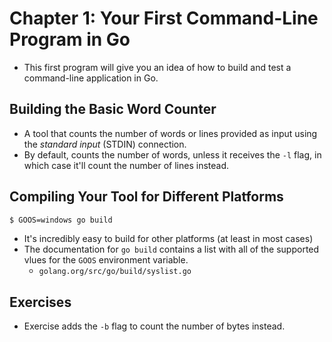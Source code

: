 # Chapter 1: Your First Command-Line Program in Go

- This first program will give you an idea of how to build and test a command-line application in Go.

## Building the Basic Word Counter

- A tool that counts the number of words or lines provided as input using the *standard input* (STDIN) connection.
- By default, counts the number of words, unless it receives the `-l` flag, in which case it'll count the number of lines instead.

## Compiling Your Tool for Different Platforms

```bash
$ GOOS=windows go build
````

- It's incredibly easy to build for other platforms (at least in most cases)
- The documentation for `go build` contains a list with all of the supported vlues for the `GOOS` environment variable.
  - `golang.org/src/go/build/syslist.go`

## Exercises

- Exercise adds the `-b` flag to count the number of bytes instead.
